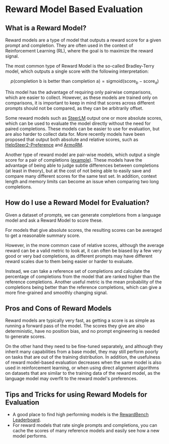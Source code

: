 # Reward Model Based Evaluation

## What is a Reward Model?

Reward models are a type of model that outputs a reward score for a given prompt and completion.
They are often used in the context of Reinforcement Learning (RL), where the goal is to maximize the reward signal.

The most common type of Reward Model is the so-called Bradley-Terry model, which outputs a single score with the following interpretation:

$$p(\text{completion b is better than completion a}) = \text{sigmoid}(\text{score}_b - \text{score}_a)$$

This model has the advantage of requiring only pairwise comparisons, which are easier to collect.
However, as these models are trained only on comparisons, it is important to keep in mind that scores across different prompts should not be compared,
 as they can be arbitrarily offset.

Some reward models such as [SteerLM](https://arxiv.org/abs/2311.09528) output one or more absolute scores, which can be used to evaluate the model directly without the need for paired completions.
These models can be easier to use for evaluation, but are also harder to collect data for. 
More recently models have been proposed that output both absolute and relative scores, such as [HelpSteer2-Preference](https://arxiv.org/abs/2410.01257) and [ArmoRM](https://arxiv.org/abs/2406.12845).

Another type of reward model are pair-wise models, which output a single score for a pair of completions ([example](https://huggingface.co/RLHFlow/pair-preference-model-LLaMA3-8B)).
These models have the advantage of being able to judge subtle differences between completions (at least in theory), 
 but at the cost of not being able to easily save and compare many different scores for the same test set.
In addition, context length and memory limits can become an issue when comparing two long completions.

## How do I use a Reward Model for Evaluation?

Given a dataset of prompts, we can generate completions from a language model and ask a Reward Model to score these.

For models that give absolute scores, the resulting scores can be averaged to get a reasonable summary score.

However, in the more common case of relative scores, 
 although the average reward can be a valid metric to look at,
  it can often be biased by a few very good or very bad completions,
   as different prompts may have different reward scales due to them being easier or harder to evaluate.

Instead, we can take a reference set of completions and calculate the percentage of completions from the model that are ranked higher than the reference completions.
Another useful metric is the mean probability of the completions being better than the reference completions, which can give a more fine-grained and smoothly changing signal.

## Pros and Cons of Reward Models

Reward models are typically very fast, as getting a score is as simple as running a forward pass of the model.
The scores they give are also deterministic, have no position bias, and no prompt engineering is needed to generate scores.

On the other hand they need to be fine-tuned separately, and although they inherit many capabilities from a base model, they may still perform poorly on tasks that are out of the training distribution.
In addition, the usefulness of reward model-based evaluation decreases when the same model is also used in reinforcement learning, 
 or when using direct alignment algorithms on datasets that are similar to the training data of the reward model, as the language model may overfit to the reward model's preferences.

## Tips and Tricks for using Reward Models for Evaluation

* A good place to find high performing models is the [RewardBench Leaderboard](https://huggingface.co/spaces/allenai/reward-bench).
* For reward models that rate single prompts and completions, you can cache the scores of many reference models and easily see how a new model performs.

